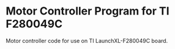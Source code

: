 # Motor Controller Program for TI F280049C

Motor controller code for use on TI LaunchXL-F280049C board.
